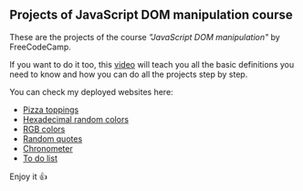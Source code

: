 ## Projects of JavaScript DOM manipulation course

These are the projects of the course *"JavaScript DOM manipulation"* by FreeCodeCamp.

If you want to do it too, this [video](www.youtube.com/watch?v=koiPxFFiqJ4) will teach you all the basic definitions you need to know and how you can do all the projects step by step.

You can check my deployed websites here:

- [Pizza toppings](https://latua-pizza-preferita.onrender.com)
- [Hexadecimal random colors](https://hex-random-colors.onrender.com/)
- [RGB colors](https://rgb-colors.onrender.com)
- [Random quotes](https://my-random-quotes.onrender.com/)
- [Chronometer](https://my-chronometer.onrender.com)
- [To do list](https://myto-do-list.onrender.com)

Enjoy it 👍